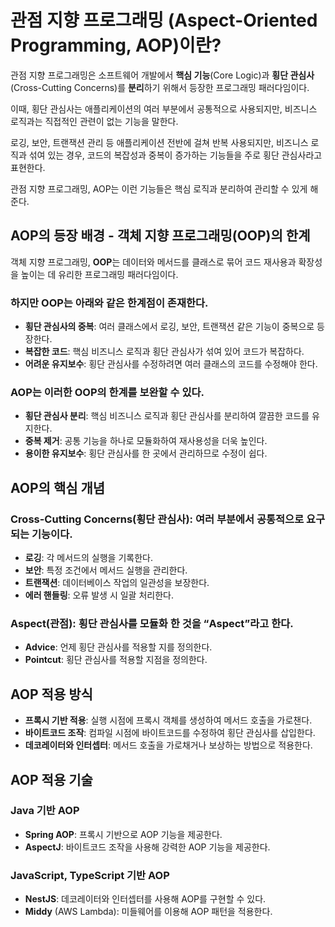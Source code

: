 # 관점 지향 프로그래밍 (Aspect-Oriented Programming, AOP)이란?
관점 지향 프로그래밍은 소프트웨어 개발에서 **핵심 기능**(Core Logic)과 **횡단 관심사**(Cross-Cutting Concerns)를 **분리**하기 위해서 등장한 프로그래밍 패러다임이다.

이때, 횡단 관심사는 애플리케이션의 여러 부분에서 공통적으로 사용되지만, 비즈니스 로직과는 직접적인 관련이 없는 기능을 말한다.

로깅, 보안, 트랜잭션 관리 등 애플리케이션 전반에 걸쳐 반복 사용되지만, 비즈니스 로직과 섞여 있는 경우, 코드의 복잡성과 중복이 증가하는 기능들을 주로 횡단 관심사라고 표현한다.

관점 지향 프로그래밍, AOP는 이런 기능들은 핵심 로직과 분리하여 관리할 수 있게 해준다.

## AOP의 등장 배경 - 객체 지향 프로그래밍(OOP)의 한계
객체 지향 프로그래밍, **OOP**는 데이터와 메서드를 클래스로 묶어 코드 재사용과 확장성을 높이는 데 유리한 프로그래밍 패러다임이다.

### 하지만 OOP는 아래와 같은 한계점이 존재한다.
- **횡단 관심사의 중복**: 여러 클래스에서 로깅, 보안, 트랜잭션 같은 기능이 중복으로 등장한다.
- **복잡한 코드**: 핵심 비즈니스 로직과 횡단 관심사가 섞여 있어 코드가 복잡하다.
- **어려운 유지보수**: 횡단 관심사를 수정하려면 여러 클래스의 코드를 수정해야 한다.

### AOP는 이러한 OOP의 한계를 보완할 수 있다.
- **횡단 관심사 분리**: 핵심 비즈니스 로직과 횡단 관심사를 분리하여 깔끔한 코드를 유지한다.
- **중복 제거**: 공통 기능을 하나로 모듈화하여 재사용성을 더욱 높인다.
- **용이한 유지보수**: 횡단 관심사를 한 곳에서 관리하므로 수정이 쉽다.

## AOP의 핵심 개념
### Cross-Cutting Concerns(횡단 관심사): 여러 부분에서 공통적으로 요구되는 기능이다.
- **로깅**: 각 메서드의 실행을 기록한다.
- **보안**: 특정 조건에서 메서드 실행을 관리한다.
- **트랜잭션**: 데이터베이스 작업의 일관성을 보장한다.
- **에러 핸들링**: 오류 발생 시 일괄 처리한다.

### Aspect(관점): 횡단 관심사를 모듈화 한 것을 “Aspect”라고 한다.
- **Advice**: 언제 횡단 관심사를 적용할 지를 정의한다.
- **Pointcut**: 횡단 관심사를 적용할 지점을 정의한다.

## AOP 적용 방식
- **프록시 기반 적용**: 실행 시점에 프록시 객체를 생성하여 메서드 호출을 가로챈다.
- **바이트코드 조작**: 컴파일 시점에 바이트코드를 수정하여 횡단 관심사를 삽입한다.
- **데코레이터와 인터셉터**: 메서드 호출을 가로채거나 보상하는 방법으로 적용한다.

## AOP 적용 기술
### Java 기반 AOP
- **Spring AOP**: 프록시 기반으로 AOP 기능을 제공한다.
- **AspectJ**: 바이트코드 조작을 사용해 강력한 AOP 기능을 제공한다.

### JavaScript, TypeScript 기반 AOP
- **NestJS**: 데코레이터와 인터셉터를 사용해 AOP를 구현할 수 있다.
- **Middy** (AWS Lambda): 미들웨어를 이용해 AOP 패턴을 적용한다.